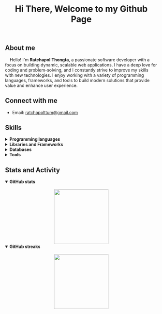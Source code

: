 <h1 align="center">Hi There, Welcome to my Github Page</h1>

<br />

<h2>About me</h2>

<p>&nbsp;&nbsp;&nbsp;&nbsp;Hello! I'm <b>Ratchapol Thongta</b>, a passionate software developer with a focus on building dynamic, scalable web applications. I have a deep love for coding and problem-solving, and I constantly strive to improve my skills with new technologies. I enjoy working with a variety of programming languages, frameworks, and tools to build modern solutions that provide value and enhance user experience.</p>

<h2>Connect with me</h2>

<ul>
  <li>
    Email: <a href="mailto:ratchapolttum@gmail.com">ratchapolttum@gmail.com</a>
  </li>
</ul>

<h2>Skills</h2>

<details>
  <summary>
    <b>Programming languages</b>
  </summary>

  <br />
  <table>
    <tr>
      <td align="center" width="130">
        <a href="https://skillicons.dev">
          <img src="https://skillicons.dev/icons?i=javascript&perline=1&theme=light" />
        </a>
      </td>
      <td align="center" width="130">
        <a href="https://skillicons.dev">
          <img src="https://skillicons.dev/icons?i=typescript&perline=1&theme=light" />
        </a>
      </td>
      <td align="center" width="130">
        <a href="https://skillicons.dev">
          <img src="https://skillicons.dev/icons?i=java&perline=1&theme=light" />
        </a>
      </td>
      <td align="center" width="130">
        <a href="https://skillicons.dev">
          <img src="https://skillicons.dev/icons?i=html&perline=1&theme=light" />
        </a>
      </td>
      <td align="center" width="130">
        <a href="https://skillicons.dev">
          <img src="https://skillicons.dev/icons?i=css&perline=1&theme=light" />
        </a>
      </td>
      <td align="center" width="130">
        <a href="https://skillicons.dev">
          <img src="https://skillicons.dev/icons?i=scss&perline=1&theme=light" />
        </a>
      </td>
      <td align="center" width="130">
        <a href="https://skillicons.dev">
          <img src="https://skillicons.dev/icons?i=md&perline=1&theme=light" />
        </a>
      </td>
    </tr>
    <tr>
      <td align="center">
        JavaScript
      </td>
      <td align="center">
        TypeScript
      </td>
      <td align="center">
        Java
      </td>
      <td align="center">
        HTML
      </td>
      <td align="center">
        CSS
      </td>
      <td align="center">
        SASS & SCSS
      </td>
      <td align="center">
        Markdown
      </td>
    </tr>
  </table>
</details>

<details>
  <summary>
    <b>Libraries and Frameworks</b>
  </summary>

  <br />
  <table>
    <tr>
      <td align="center" width="130">
        <a href="https://skillicons.dev">
          <img src="https://skillicons.dev/icons?i=nodejs&perline=1&theme=light" />
        </a>
      </td>
      <td align="center" width="130">
        <a href="https://skillicons.dev">
          <img src="https://skillicons.dev/icons?i=npm&perline=1&theme=light" />
        </a>
      </td>
      <td align="center" width="130">
        <a href="https://skillicons.dev">
          <img src="https://skillicons.dev/icons?i=pnpm&perline=1&theme=light" />
        </a>
      </td>
      <td align="center" width="130">
        <a href="https://skillicons.dev">
          <img src="https://skillicons.dev/icons?i=yarn&perline=1&theme=light" />
        </a>
      </td>
      <td align="center" width="130">
        <a href="https://skillicons.dev">
          <img src="https://skillicons.dev/icons?i=maven&perline=1&theme=light" />
        </a>
      </td>
    </tr>
    <tr>
      <td align="center">
        NodeJS
      </td>
      <td align="center">
        NPM
      </td>
      <td align="center">
        PNPM
      </td>
      <td align="center">
        YARN
      </td>
      <td align="center">
        Maven
      </td>
    </tr>
  </table>
  <table>
    <tr>
      <td align="center" width="130">
        <a href="https://skillicons.dev">
          <img src="https://skillicons.dev/icons?i=nestjs&perline=1&theme=light" />
        </a>
      </td>
      <td align="center" width="130">
        <a href="https://skillicons.dev">
          <img src="https://skillicons.dev/icons?i=angular&perline=1&theme=light" />
        </a>
      </td>
      <td align="center" width="130">
        <a href="https://skillicons.dev">
          <img src="https://skillicons.dev/icons?i=vuejs&perline=1&theme=light" />
        </a>
      </td>
      <td align="center" width="130">
        <a href="https://skillicons.dev">
          <img src="https://skillicons.dev/icons?i=nuxtjs&perline=1&theme=light" />
        </a>
      </td>
      <td align="center" width="130">
        <a href="https://skillicons.dev">
          <img src="https://skillicons.dev/icons?i=react&perline=1&theme=light" />
        </a>
      </td>
      <td align="center" width="130">
        <a href="https://skillicons.dev">
          <img src="https://skillicons.dev/icons?i=nextjs&perline=1&theme=light" />
        </a>
      </td>
      <td align="center" width="130">
        <a href="https://skillicons.dev">
          <img src="https://skillicons.dev/icons?i=spring&perline=1&theme=light" />
        </a>
      </td>
    </tr>
    <tr>
      <td align="center">
        NestJS
      </td>
      <td align="center">
        Angular
      </td>
      <td align="center">
        VueJS
      </td>
      <td align="center">
        NuxtJS
      </td>
      <td align="center">
        React
      </td>
      <td align="center">
        NextJS
      </td>
      <td align="center">
        Spring Boot
      </td>
    </tr>
  </table>
  <table>
    <tr>
      <td align="center" width="130">
        <a href="https://skillicons.dev">
          <img src="https://skillicons.dev/icons?i=tailwind&perline=1&theme=light" />
        </a>
      </td>
      <td align="center" width="130">
        <a href="https://skillicons.dev">
          <img src="https://skillicons.dev/icons?i=bootstrap&perline=1&theme=light" />
        </a>
      </td>
      <td align="center" width="130">
        <a href="https://skillicons.dev">
          <img src="https://skillicons.dev/icons?i=materialui&perline=1&theme=light" />
        </a>
      </td>
    </tr>
    <tr>
      <td align="center">
        Tailwind CSS
      </td>
      <td align="center">
        Bootstrap CSS
      </td>
      <td align="center">
        Material UI
      </td>
    </tr>
  </table>
</details>

<details>
  <summary>
    <b>Databases</b>
  </summary>

  <br />
  <table>
    <tr>
      <td align="center" width="130">
        <a href="https://skillicons.dev">
          <img src="https://skillicons.dev/icons?i=mysql&perline=1&theme=light" />
        </a>
      </td>
      <td align="center" width="130">
        <a href="https://skillicons.dev">
          <img src="https://skillicons.dev/icons?i=postgres&perline=1&theme=light" />
        </a>
      </td>
    </tr>
    <tr>
      <td align="center">
        MySQL
      </td>
      <td align="center">
        PostgreSQL
      </td>
    </tr>
  </table>
</details>

<details>
  <summary>
    <b>Tools</b>
  </summary>

  <br />
  <table>
    <tr>
      <td align="center" width="130">
        <a href="https://skillicons.dev">
          <img src="https://skillicons.dev/icons?i=docker&perline=1&theme=light" />
        </a>
      </td>
      <td align="center" width="130">
        <a href="https://skillicons.dev">
          <img src="https://skillicons.dev/icons?i=git&perline=1&theme=light" />
        </a>
      </td>
      <td align="center" width="130">
        <a href="https://skillicons.dev">
          <img src="https://skillicons.dev/icons?i=github&perline=1&theme=light" />
        </a>
      </td>
      <td align="center" width="130">
        <a href="https://skillicons.dev">
          <img src="https://skillicons.dev/icons?i=gitlab&perline=1&theme=light" />
        </a>
      </td>
      <td align="center" width="130">
        <a href="https://skillicons.dev">
          <img src="https://skillicons.dev/icons?i=vscode&perline=1&theme=light" />
        </a>
      </td>
    </tr>
    <tr>
      <td align="center">
        Docker
      </td>
      <td align="center">
        Git
      </td>
      <td align="center">
        GitHub
      </td>
      <td align="center">
        GitLab
      </td>
      <td align="center">
        VSCode
      </td>
    </tr>
  </table>
</details>

<h2>Stats and Activity</h2>

<details open>
  <summary>
    <b>GitHub stats</b>
  </summary>

  <br />
  <div align="center">
    <img src="https://github-readme-stats.vercel.app/api?username=ratchapolttum&show_icons=true&hide_border=false&count_private=true&include_all_commits=true" height="180em" />
  </div>
</details>

<details open>
  <summary>
    <b>GitHub streaks</b>
  </summary>

  <br />
  <div align="center">
    <img src="https://github-readme-streak-stats.herokuapp.com/?user=ratchapolttum&hide_border=false" height="180em" />
  </div>
</details>
